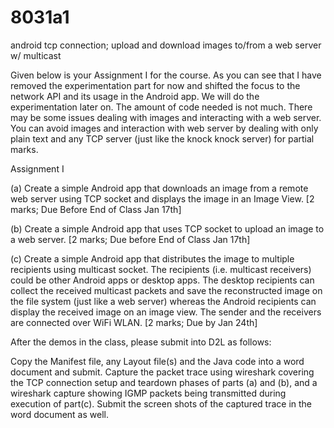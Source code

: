 # 8031a1
android tcp connection; upload and download images to/from a web server w/ multicast

Given below is your Assignment I for the course.  As you can see that I have removed the experimentation part for now and shifted the focus to the network API and its usage in the Android app.  We will do the experimentation later on.  The amount of code needed is not much.  There may be some issues dealing with images and interacting with a web server.  You can avoid images and interaction with web server by dealing with only plain text and any TCP server (just like the knock knock server) for partial marks.  

Assignment I

(a)    Create a simple Android app that downloads an image from a remote web server using TCP socket and displays the image in an Image View.  [2 marks; Due Before End of Class Jan 17th]

(b)   Create a simple Android app that uses TCP socket to upload an image to a web server. [2 marks; Due before End of Class Jan 17th]

(c)    Create a simple Android app that distributes the image to multiple recipients using multicast socket.  The recipients (i.e. multicast receivers) could be other Android apps or desktop apps.  The desktop recipients can collect the received multicast packets and save the reconstructed image on the file system (just like a web server) whereas the Android recipients can display the received image on an image view.  The sender and the receivers are connected over WiFi WLAN.  [2 marks; Due by Jan 24th]

After the demos in the class, please submit into D2L as follows:

Copy the Manifest file, any Layout file(s) and the Java code into a word document and submit.  Capture the packet trace using wireshark covering the TCP connection setup and teardown phases of parts (a) and (b), and a wireshark capture showing IGMP packets being transmitted during execution of part(c).  Submit the screen shots of the captured trace in the word document as well.   
